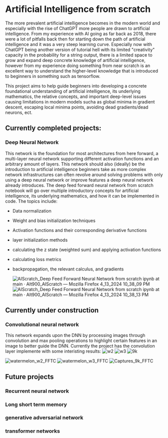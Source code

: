 # Artificial Intelligence from scratch
The more prevalent artificial intelligence becomes in the modern world and especially with the rise of ChatGPT more people are drawn to artificial intelligence.
From my experience with AI going as far back as 2018, there were a lot of pitfalls back then for starting down the path of artificial intelligence and it was a very steep learning curve.
Especially now with ChatGPT being another version of tutorial hell with its limited "creativity" capacity in the probability for a string output, there is a limited space to grow and expand
deep concrete knowledge of artificial intelligence, however from my experience doing something from near scratch is an excellent way to understand the higher-level knowledge
that is introduced to beginners in something such as tensorflow.


This project aims to help guide beginners into developing a concrete foundational understanding of artificial intelligence, its underlying mathematics, the relative concepts, 
and important deep-level issues causing limitations in modern models sucha as global minima in gradient descent, escaping local minima points, avoiding dead gradients/dead neurons, ect. 

## Currently completed projects:
### Deep Neural Network
This network is the foundation for most architectures from here forward, a multi-layer neural network supporting different activation functions and an arbitrary amount of layers. This network should also (ideally) be the introduction to artificial intelligence beginners take as more complex network infrastructures can often revolve around solving problems with only using a deep neural network or improve features a deep neural network already introduces. The deep feed forward neural network from scratch notebook will go over multiple introductory concepts for artificial intelligence, its underlying mathematics, and how it can be implemented in code. The topics include:
* Data normalization
* Weight and bias initialization techniques
* Activation functions and their corresponding derivative functions
* layer initialization methods
* calculating the z state (weighted sum) and applying activation functions
* calculating loss metrics
* backpropagation, the relevant calculus, and gradients

  ![AIScratch_Deep Feed Forward Neural Network from scratch ipynb at main · Alt900_AIScratch — Mozilla Firefox 4_13_2024 10_38_09 PM](https://github.com/Alt900/AIScratch/assets/146238918/958eaced-3866-44e6-82e9-eb448e499bd1)
![AIScratch_Deep Feed Forward Neural Network from scratch ipynb at main · Alt900_AIScratch — Mozilla Firefox 4_13_2024 10_38_13 PM](https://github.com/Alt900/AIScratch/assets/146238918/4db636c6-b1e6-42a0-b7e1-43be31c753c7)


## Currently under construction
### Convolutional neural network
This network expands upon the DNN by processing images through convolution and max pooling operations to highlight certain features in an image to better guide the DNN. Currently the project has the convolution layer implemente with some interisting results:
![w2](https://github.com/Alt900/AIScratch/assets/146238918/adbebf8f-9aba-4111-8685-68fdb05dea97)
![w3](https://github.com/Alt900/AIScratch/assets/146238918/1c8e5ede-a2d5-497d-aa6d-feee625ff7eb)
![9k](https://github.com/Alt900/AIScratch/assets/146238918/51be58ef-5ac1-4d0d-a5d1-73008bf49eba)

![watermelon_w2_FFTC](https://github.com/Alt900/AIScratch/assets/146238918/450bb80a-e782-453b-8703-71e363c66688)
![watermelon_w3_FFTC](https://github.com/Alt900/AIScratch/assets/146238918/f3f2781f-2b8e-4061-9e2f-f640ca754be0)
![Captures_9k_FFTC](https://github.com/Alt900/AIScratch/assets/146238918/1878be25-2dea-47ad-8b66-d92a116c919d)

## Future projects
### Recurrent neural network
### Long short term memory
### generative adversarial network
### transformer networks
